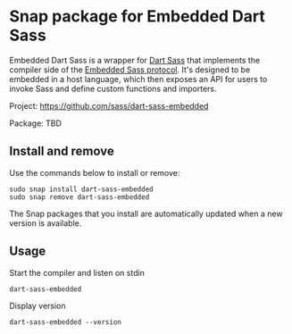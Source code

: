 # Snap package for Embedded Dart Sass

Embedded Dart Sass is a wrapper for [Dart Sass] that implements the compiler side of the [Embedded Sass protocol]. It's designed to be embedded in a host language, which then exposes an API for users to invoke Sass and define custom functions and importers.

Project: <https://github.com/sass/dart-sass-embedded>

Package: TBD

## Install and remove

Use the commands below to install or remove:

```text
sudo snap install dart-sass-embedded
sudo snap remove dart-sass-embedded
```

The Snap packages that you install are automatically updated when a new version is available.

## Usage

Start the compiler and listen on stdin

```text
dart-sass-embedded
```

Display version

```text
dart-sass-embedded --version
```

[Dart Sass]: https://sass-lang.com/dart-sass
[Embedded Sass protocol]: https://github.com/sass/sass-embedded-protocol/blob/master/README.md#readme
[Scoop commands]: https://github.com/ScoopInstaller/Scoop/wiki/Commands
